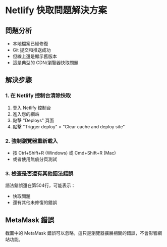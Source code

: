 # Netlify 快取問題解決方案

## 問題分析
- 本地檔案已經修復
- Git 提交和推送成功
- 但線上還是顯示舊版本
- 這是典型的 CDN/瀏覽器快取問題

## 解決步驟

### 1. 在 Netlify 控制台清除快取
1. 登入 Netlify 控制台
2. 進入您的網站
3. 點擊 "Deploys" 頁面
4. 點擊 "Trigger deploy" > "Clear cache and deploy site"

### 2. 強制瀏覽器重新載入
- 按 Ctrl+Shift+R (Windows) 或 Cmd+Shift+R (Mac)
- 或者使用無痕分頁測試

### 3. 檢查是否還有其他語法錯誤
語法錯誤還在第504行，可能表示：
- 快取問題
- 還有其他未修復的錯誤

## MetaMask 錯誤
截圖中的 MetaMask 錯誤可以忽略，這只是瀏覽器擴展相關的錯誤，不會影響網站功能。